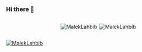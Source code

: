 ### Hi there 👋

<!--
**MalekLahbib/MalekLahbib** is a ✨ _special_ ✨ repository because its `README.md` (this file) appears on your GitHub profile.

Here are some ideas to get you started:

- 🔭 I’m currently working on ...
- 🌱 I’m currently learning ...
- 👯 I’m looking to collaborate on ...
- 🤔 I’m looking for help with ...
- 💬 Ask me about ...
- 📫 How to reach me: ...
- 😄 Pronouns: ...
- ⚡ Fun fact: ...
-->

<div style="display: flex; justify-content: center; align-items: center;">
    <p>
        <img align="left" src="https://github-readme-stats.vercel.app/api/top-langs?username=MalekLahbib&show_icons=true&locale=en&layout=pie&theme=dark&border_radius=20" alt="MalekLahbib" />
    </p>
    <p>
        <img align="right" src="https://github-readme-stats.vercel.app/api?username=MalekLahbib&show_icons=true&locale=en&theme=dark&border_radius=40&show=reviews,discussions_started,discussions_answered,prs_merged,prs_merged_percentage" alt="MalekLahbib" />
    </p>
</div>

<p align="left"> <a href="https://github.com/ryo-ma/github-profile-trophy"><img src="https://github-profile-trophy.vercel.app/?username=MalekLahbib" alt="MalekLahbib" /></a> </p>
